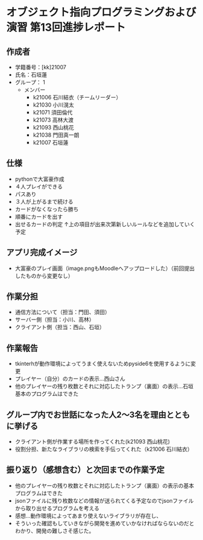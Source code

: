 # オブジェクト指向プログラミングおよび演習 第13回進捗レポート

## 作成者
- 学籍番号：[kk]21007
- 氏名：石垣蓮
- グループ： 1
    - メンバー
        - k21006 石川結衣（チームリーダー）
        - k21030 小川滉太
        - k21071 須田倫代
        - k21073 高林大渡
        - k21093 西山桃花
        - k21038 門田真一朗
        - k21007 石垣蓮
        

## 仕様
- pythonで大富豪作成
- ４人プレイができる
- パスあり
- ３人が上がるまで続ける
- カードがなくなったら勝ち
- 順番にカードを出す
- 出せるカードの判定
↑上の項目が出来次第新しいルールなどを追加していく予定

## アプリ完成イメージ
- 大富豪のプレイ画面（image.pngもMoodleへアップロードした）（前回提出したものから変更なし）

## 作業分担
- 通信方法について（担当：門田、須田）
- サーバー側（担当：小川、高林）
- クライアント側（担当：西山、石垣）

## 作業報告
- tkinterhが動作環境によってうまく使えないためpyside6を使用するように変更
- プレイヤー（自分）のカードの表示…西山さん
- 他のプレイヤーの残り枚数とそれに対応したトランプ（裏面）の表示…石垣　基本のプログラムはできた

## グループ内でお世話になった人2〜3名を理由とともに挙げる
- クライアント側が作業する場所を作ってくれた(k21093 西山桃花)
- 役割分担、新たなライブラリの検索を手伝ってくれた（k21006 石川結衣）

## 振り返り（感想含む）と次回までの作業予定
- 他のプレイヤーの残り枚数とそれに対応したトランプ（裏面）の表示の基本プログラムはできた
- jsonファイルに残り枚数などの情報が送られてくる予定なのでjsonファイルから取り出せるプログラムを考える
- 感想…動作環境によってあまり使えないライブラリが存在し、
- そういった確認もしていきながら開発を進めていかなければならないのだとわかり、開発の難しさそ感じた。
